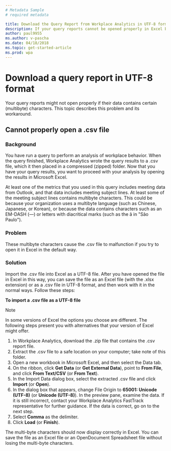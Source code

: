 ```yaml
---
# Metadata Sample
# required metadata

title: Download the Query Report from Workplace Analytics in UTF-8 format
description: If your query reports cannot be opened properly in Excel because they contain multibyte characters, follow these steps to work around the problem.   
author: paul9955
ms.author: v-pascha
ms.date: 04/18/2018
ms.topic: get-started-article
ms.prod: wpa
---
```


# Download a query report in UTF-8 format 

Your query reports might not open properly if their data contains certain (multibyte) characters. This topic describes this problem and its workaround. 

## Cannot properly open a .csv file

### Background

You have run a query to perform an analysis of workplace behavior. When the query finished, Workplace Analytics wrote the query results to a .csv file, which it then placed in a compressed (zipped) folder. Now that you have your query results, you want to proceed with your analysis by opening the results in Microsoft Excel. 

At least one of the metrics that you used in this query includes meeting data from Outlook, and that data includes meeting subject lines. At least some of the meeting subject lines contains multibyte characters. This could be because your organization uses a multibyte language (such as Chinese, Japanese, or Korean), or because the data contains characters such as an EM-DASH (—) or letters with diacritical marks (such as the ã in "São Paulo"). 

### Problem
These multibyte characters cause the .csv file to malfunction if you try to open it in Excel in the default way. 

### Solution
Import the .csv file into Excel as a UTF-8 file. After you have opened the file in Excel in this way, you can save the file as an Excel file (with the .xlsx extension) or as a .csv file in UTF-8 format, and then work with it in the normal ways. Follow these steps:

**To import a .csv file as a UTF-8 file** 

> [!Note] 
> In some versions of Excel the options you choose are different. The following steps present you with alternatives that your version of Excel might offer.  

1. In Workplace Analytics, download the .zip file that contains the .csv report file. 
2. Extract the .csv file to a safe location on your computer; take note of this folder.
3. Open a new workbook in Microsoft Excel, and then select the Data tab.
4. On the ribbon, click **Get Data** (or **Get External Data**), point to **From File**, and click **From Text/CSV** (or **From Text**).
5. In the Import Data dialog box, select the extracted .csv file and click **Import** (or **Open**). 
6. In the dialog box that appears, change File Origin to **65001: Unicode (UTF-8)** (or **Unicode (UTF-8)**). In the preview pane, examine the data. If it is still incorrect, contact your Workplace Analytics FastTrack representative for further guidance. If the data is correct, go on to the next step. 
7. Select **Comma** as the delimiter. 
8. Click **Load** (or **Finish**).

The multi-byte characters should now display correctly in Excel. You can save the file as an Excel file or an OpenDocument Spreadsheet file without losing the multi-byte characters.
